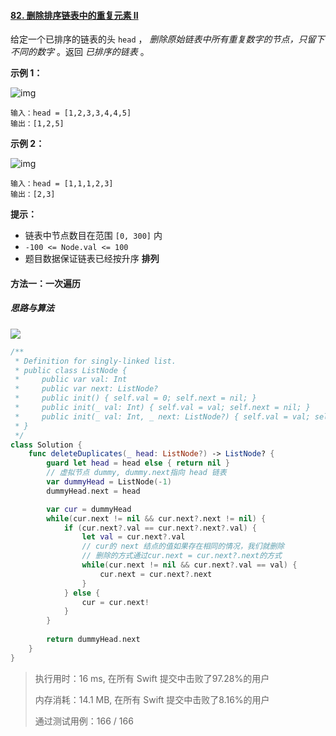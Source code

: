 

#### [82. 删除排序链表中的重复元素 II](https://leetcode.cn/problems/remove-duplicates-from-sorted-list-ii/)

给定一个已排序的链表的头 `head` ， *删除原始链表中所有重复数字的节点，只留下不同的数字* 。返回 *已排序的链表* 。

 

**示例 1：**

![img](https://assets.leetcode.com/uploads/2021/01/04/linkedlist1.jpg)

```
输入：head = [1,2,3,3,4,4,5]
输出：[1,2,5]
```

**示例 2：**

![img](https://assets.leetcode.com/uploads/2021/01/04/linkedlist2.jpg)

```
输入：head = [1,1,1,2,3]
输出：[2,3]
```

 

**提示：**

- 链表中节点数目在范围 `[0, 300]` 内
- `-100 <= Node.val <= 100`
- 题目数据保证链表已经按升序 **排列**





#### 方法一：一次遍历

##### 思路与算法

![](https://tva1.sinaimg.cn/large/e6c9d24ely1h2k9tcqpidj21g80ryah4.jpg)

```swift
/**
 * Definition for singly-linked list.
 * public class ListNode {
 *     public var val: Int
 *     public var next: ListNode?
 *     public init() { self.val = 0; self.next = nil; }
 *     public init(_ val: Int) { self.val = val; self.next = nil; }
 *     public init(_ val: Int, _ next: ListNode?) { self.val = val; self.next = next; }
 * }
 */
class Solution {
    func deleteDuplicates(_ head: ListNode?) -> ListNode? {
        guard let head = head else { return nil }
        // 虚拟节点 dummy, dummy.next指向 head 链表
        var dummyHead = ListNode(-1)
        dummyHead.next = head

        var cur = dummyHead
        while(cur.next != nil && cur.next?.next != nil) {
            if (cur.next?.val == cur.next?.next?.val) {
                let val = cur.next?.val
                // cur的 next 结点的值如果存在相同的情况，我们就删除
                // 删除的方式通过cur.next = cur.next?.next的方式
                while(cur.next != nil && cur.next?.val == val) {
                    cur.next = cur.next?.next
                }
            } else {
                cur = cur.next!
            }
        }
        
        return dummyHead.next
    }
}
```

> 执行用时：16 ms, 在所有 Swift 提交中击败了97.28%的用户
>
> 内存消耗：14.1 MB, 在所有 Swift 提交中击败了8.16%的用户
>
> 通过测试用例：166 / 166